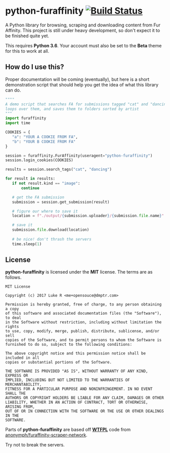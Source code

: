 python-furaffinity [![Build Status](https://travis-ci.org/dmptrluke/python-furaffinity.svg?branch=master)](https://travis-ci.org/dmptrluke/python-furaffinity)
==================
A Python library for browsing, scraping and downloading content from Fur Affinity.
This project is still under heavy development, so don't expect it to be finished quite yet.

This requires **Python 3.6**. Your account must also be set to the **Beta** theme for this to work at all.

## How do I use this?
Proper documentation will be coming (eventually), but here is  a short demonstration script 
that should help you get the idea of what this library can do.
 
 ```python
""""
A demo script that searches FA for submissions tagged "cat" and "dancing",
 loops over them, and saves them to folders sorted by artist
"""
import furaffinity
import time

COOKIES = {
    "a": "YOUR A COOKIE FROM FA",
    "b": "YOUR B COOKIE FROM FA"
}

session = furaffinity.FurAffinity(useragent="python-furaffinity")
session.login_cookies(COOKIES)

results = session.search_tags("cat", "dancing")

for result in results:
    if not result.kind == "image":
        continue

    # get the FA submission
    submission = session.get_submission(result)

    # figure our where to save it
    location = f"./output/{submission.uploader}/{submission.file.name}"

    # save it
    submission.file.download(location)
    
    # be nice! don't thrash the servers
    time.sleep(1)
```

## License
**python-furaffinity** is licensed under the **MIT** license. The terms are as follows.

```
MIT License

Copyright (c) 2017 Luke R <me+opensouce@dmptr.com>

Permission is hereby granted, free of charge, to any person obtaining a copy
of this software and associated documentation files (the "Software"), to deal
in the Software without restriction, including without limitation the rights
to use, copy, modify, merge, publish, distribute, sublicense, and/or sell
copies of the Software, and to permit persons to whom the Software is
furnished to do so, subject to the following conditions:

The above copyright notice and this permission notice shall be included in all
copies or substantial portions of the Software.

THE SOFTWARE IS PROVIDED "AS IS", WITHOUT WARRANTY OF ANY KIND, EXPRESS OR
IMPLIED, INCLUDING BUT NOT LIMITED TO THE WARRANTIES OF MERCHANTABILITY,
FITNESS FOR A PARTICULAR PURPOSE AND NONINFRINGEMENT. IN NO EVENT SHALL THE
AUTHORS OR COPYRIGHT HOLDERS BE LIABLE FOR ANY CLAIM, DAMAGES OR OTHER
LIABILITY, WHETHER IN AN ACTION OF CONTRACT, TORT OR OTHERWISE, ARISING FROM,
OUT OF OR IN CONNECTION WITH THE SOFTWARE OR THE USE OR OTHER DEALINGS IN THE
SOFTWARE.
```

Parts of **python-furaffinity** are based off **[WTFPL](http://www.wtfpl.net/about/)** code from 
[anonymph/furaffinity-scraper-network](https://bitbucket.org/anonymph/furaffinity-scraper-network). 

Try not to break the servers.

